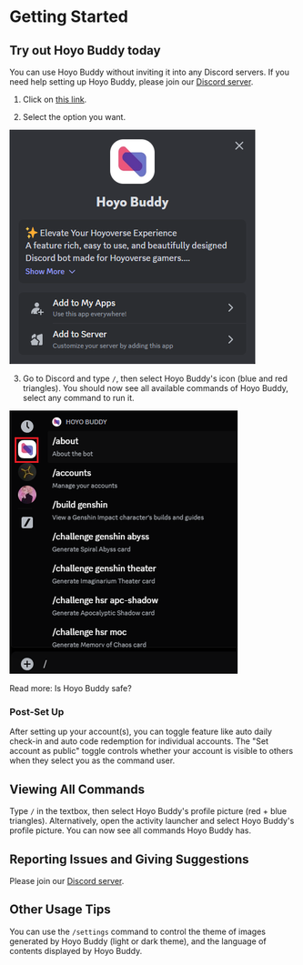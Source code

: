 # Getting Started

<!-- markdownlint-disable MD033 -->

## Try out Hoyo Buddy today

You can use Hoyo Buddy without inviting it into any Discord servers.
If you need help setting up Hoyo Buddy, please join our [Discord server](https://link.seria.moe/hb-dc).

1. Click on [this link](https://discord.com/oauth2/authorize?client_id=1000045812522430626).

2. Select the option you want.

<p></p>

![Discord Add App Screen](../src/assets/images/378049955-0c3d09cb-a72a-44bf-b02a-a33869c90ba1.png)

<p></p>

<!-- markdownlint-disable MD029 -->
3. Go to Discord and type `/`, then select Hoyo Buddy's icon (blue and red triangles). You should now see all available commands of Hoyo Buddy, select any command to run it.

<p></p>

![Slash Command Screen](../src/assets/images/392196104-6960be6c-8b51-49fd-93ae-bad4dad6822b.png)

Read more: Is Hoyo Buddy safe?

### Post-Set Up

After setting up your account(s), you can toggle feature like auto daily check-in and auto code redemption for individual accounts.
The "Set account as public" toggle controls whether your account is visible to others when they select you as the command user.

## Viewing All Commands

Type `/` in the textbox, then select Hoyo Buddy's profile picture (red + blue triangles). Alternatively, open the activity launcher and select Hoyo Buddy's profile picture. You can now see all commands Hoyo Buddy has.

## Reporting Issues and Giving Suggestions

Please join our [Discord server](https://dsc.gg/hoyo-buddy).

## Other Usage Tips

You can use the `/settings` command to control the theme of images generated by Hoyo Buddy (light or dark theme), and the language of contents displayed by Hoyo Buddy.
